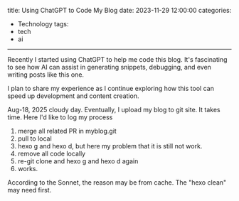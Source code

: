 title: Using ChatGPT to Code My Blog
date: 2023-11-29 12:00:00
categories:
- Technology
tags:
- tech
- ai
---

Recently I started using ChatGPT to help me code this blog. It's fascinating to see how AI can assist in generating snippets, debugging, and even writing posts like this one.

I plan to share my experience as I continue exploring how this tool can speed up development and content creation.

Aug-18, 2025 cloudy day.
Eventually, I upload my blog to git site. It takes time. Here I'd like to log my process

1. merge all related PR in myblog.git
2. pull to local
3. hexo g and hexo d, but here my problem that it is still not work.
4. remove all code locally
5. re-git clone and hexo g and hexo d again
6. works.

According to the Sonnet, the reason may be from cache. The "hexo clean" may need first.

